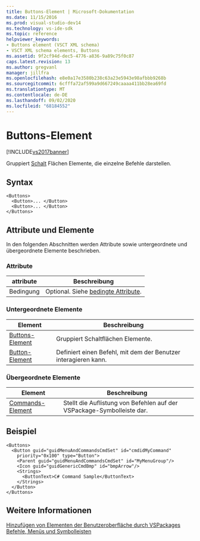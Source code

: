 ```yaml
---
title: Buttons-Element | Microsoft-Dokumentation
ms.date: 11/15/2016
ms.prod: visual-studio-dev14
ms.technology: vs-ide-sdk
ms.topic: reference
helpviewer_keywords:
- Buttons element (VSCT XML schema)
- VSCT XML schema elements, Buttons
ms.assetid: 9f2cf94d-dec5-4776-a836-9a89c75f0c87
caps.latest.revision: 13
ms.author: gregvanl
manager: jillfra
ms.openlocfilehash: e8e0a17e3580b238c63a23e5943e98afbbb9268b
ms.sourcegitcommit: 6cfffa72af599a9d667249caaaa411bb28ea69fd
ms.translationtype: MT
ms.contentlocale: de-DE
ms.lasthandoff: 09/02/2020
ms.locfileid: "68184552"
---
```

# <a name="buttons-element"></a>Buttons-Element
[!INCLUDE[vs2017banner](../includes/vs2017banner.md)]

Gruppiert [Schalt](../extensibility/button-element.md) Flächen Elemente, die einzelne Befehle darstellen.  
  
## <a name="syntax"></a>Syntax  
  
```  
<Buttons>  
  <Button>... </Button>  
  <Button>... </Button>  
</Buttons>  
```  
  
## <a name="attributes-and-elements"></a>Attribute und Elemente  
 In den folgenden Abschnitten werden Attribute sowie untergeordnete und übergeordnete Elemente beschrieben.  
  
### <a name="attributes"></a>Attribute  
  
|attribute|Beschreibung|  
|---------------|-----------------|  
|Bedingung|Optional. Siehe [bedingte Attribute](../extensibility/vsct-xml-schema-conditional-attributes.md).|  
  
### <a name="child-elements"></a>Untergeordnete Elemente  
  
|Element|Beschreibung|  
|-------------|-----------------|  
|[Buttons-Element](../extensibility/buttons-element.md)|Gruppiert Schaltflächen Elemente.|  
|[Button-Element](../extensibility/button-element.md)|Definiert einen Befehl, mit dem der Benutzer interagieren kann.|  
  
### <a name="parent-elements"></a>Übergeordnete Elemente  
  
|Element|Beschreibung|  
|-------------|-----------------|  
|[Commands-Element](../extensibility/commands-element.md)|Stellt die Auflistung von Befehlen auf der VSPackage-Symbolleiste dar.|  
  
## <a name="example"></a>Beispiel  
  
```  
<Buttons>  
  <Button guid="guidMenuAndCommandsCmdSet" id="cmdidMyCommand"     priority="0x100" type="Button">  
    <Parent guid="guidMenuAndCommandsCmdSet" id="MyMenuGroup"/>  
    <Icon guid="guidGenericCmdBmp" id="bmpArrow"/>  
    <Strings>  
      <ButtonText>C# Command Sample</ButtonText>  
    </Strings>  
  </Button>  
</Buttons>  
```  
  
## <a name="see-also"></a>Weitere Informationen  
 [Hinzufügen von Elementen der Benutzeroberfläche durch VSPackages](../extensibility/internals/how-vspackages-add-user-interface-elements.md)   
 [Befehle, Menüs und Symbolleisten](../extensibility/internals/commands-menus-and-toolbars.md)
